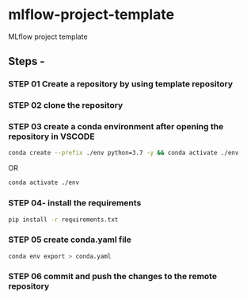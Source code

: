 # mlflow-project-template
MLflow project template

## Steps -
### STEP 01 Create a repository by using template repository
### STEP 02 clone the repository
### STEP 03 create a conda environment after opening the repository in VSCODE
```bash
conda create --prefix ./env python=3.7 -y && conda activate ./env
```
OR
```bash
conda activate ./env
```
### STEP 04- install the requirements
```bash
pip install -r requirements.txt
```
### STEP 05 create conda.yaml file
```bash
conda env export > conda.yaml
```
### STEP 06 commit and push the changes to the remote repository